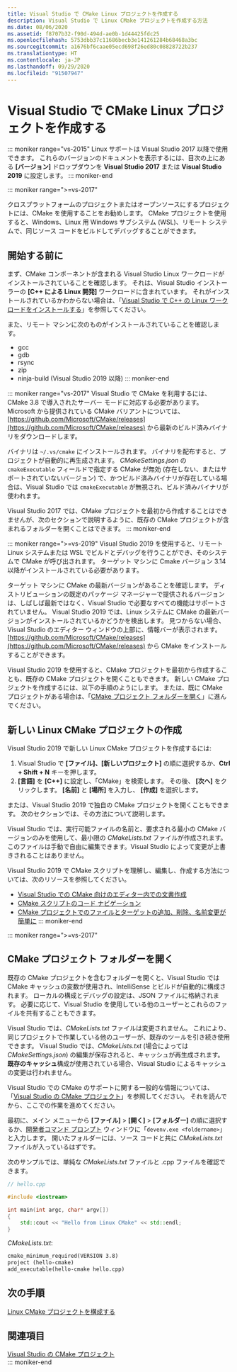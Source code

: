 ```yaml
---
title: Visual Studio で CMake Linux プロジェクトを作成する
description: Visual Studio で Linux CMake プロジェクトを作成する方法
ms.date: 08/06/2020
ms.assetid: f8707b32-f90d-494d-ae0b-1d44425fdc25
ms.openlocfilehash: 5753dbb37c11686becb3e141261284b68468a3bc
ms.sourcegitcommit: a1676bf6caae05ecd698f26ed80c08828722b237
ms.translationtype: HT
ms.contentlocale: ja-JP
ms.lasthandoff: 09/29/2020
ms.locfileid: "91507947"
---
```

# <a name="create-a-cmake-linux-project-in-visual-studio"></a>Visual Studio で CMake Linux プロジェクトを作成する

::: moniker range="vs-2015"
Linux サポートは Visual Studio 2017 以降で使用できます。 これらのバージョンのドキュメントを表示するには、目次の上にある **[バージョン]** ドロップダウンを **Visual Studio 2017** または **Visual Studio 2019** に設定します。
::: moniker-end

::: moniker range=">=vs-2017"

クロスプラットフォームのプロジェクトまたはオープンソースにするプロジェクトには、CMake を使用することをお勧めします。 CMake プロジェクトを使用すると、Windows、Linux 用 Windows サブシステム (WSL)、リモート システムで、同じソース コードをビルドしてデバッグすることができます。

## <a name="before-you-begin"></a>開始する前に

まず、CMake コンポーネントが含まれる Visual Studio Linux ワークロードがインストールされていることを確認します。 それは、Visual Studio インストーラーの **[C++ による Linux 開発]** ワークロードに含まれています。 それがインストールされているかわからない場合は、「[Visual Studio で C++ の Linux ワークロードをインストールする](download-install-and-setup-the-linux-development-workload.md)」を参照してください。

また、リモート マシンに次のものがインストールされていることを確認します。

- gcc
- gdb
- rsync
- zip
- ninja-build (Visual Studio 2019 以降)
::: moniker-end

::: moniker range="vs-2017"
Visual Studio で CMake を利用するには、CMake 3.8 で導入されたサーバー モードに対応する必要があります。 Microsoft から提供されている CMake バリアントについては、[https://github.com/Microsoft/CMake/releases](https://github.com/Microsoft/CMake/releases) から最新のビルド済みバイナリをダウンロードします。

バイナリは `~/.vs/cmake` にインストールされます。 バイナリを配布すると、プロジェクトが自動的に再生成されます。 *CMakeSettings.json* の `cmakeExecutable` フィールドで指定する CMake が無効 (存在しない、またはサポートされていないバージョン) で、かつビルド済みバイナリが存在している場合は、Visual Studio では `cmakeExecutable` が無視され、ビルド済みバイナリが使われます。

Visual Studio 2017 では、CMake プロジェクトを最初から作成することはできませんが、次のセクションで説明するように、既存の CMake プロジェクトが含まれるフォルダーを開くことはできます。
::: moniker-end

::: moniker range=">=vs-2019"
Visual Studio 2019 を使用すると、リモート Linux システムまたは WSL でビルドとデバッグを行うことができ、そのシステムで CMake が呼び出されます。 ターゲット マシンに Cmake バージョン 3.14 以降がインストールされている必要があります。

ターゲット マシンに CMake の最新バージョンがあることを確認します。 ディストリビューションの既定のパッケージ マネージャーで提供されるバージョンは、しばしば最新ではなく、Visual Studio で必要なすべての機能はサポートされていません。 Visual Studio 2019 では、Linux システムに CMake の最新バージョンがインストールされているかどうかを検出します。 見つからない場合、Visual Studio のエディター ウィンドウの上部に、情報バーが表示されます。 [https://github.com/Microsoft/CMake/releases](https://github.com/Microsoft/CMake/releases) から CMake をインストールすることができます。

Visual Studio 2019 を使用すると、CMake プロジェクトを最初から作成することも、既存の CMake プロジェクトを開くこともできます。 新しい CMake プロジェクトを作成するには、以下の手順のようにします。 または、既に CMake プロジェクトがある場合は、「[CMake プロジェクト フォルダーを開く](#open-a-cmake-project-folder)」に進んでください。

## <a name="create-a-new-linux-cmake-project"></a>新しい Linux CMake プロジェクトの作成

Visual Studio 2019 で新しい Linux CMake プロジェクトを作成するには:

1. Visual Studio で **[ファイル]、[新しいプロジェクト]** の順に選択するか、**Ctrl + Shift + N** キーを押します。
1. **[言語]** を **[C++]** に設定し、「CMake」を検索します。 その後、 **[次へ]** をクリックします。 **[名前]** と **[場所]** を入力し、 **[作成]** を選択します。

または、Visual Studio 2019 で独自の CMake プロジェクトを開くこともできます。 次のセクションでは、その方法について説明します。

Visual Studio では、実行可能ファイルの名前と、要求される最小の CMake バージョンのみを使用して、最小限の *CMakeLists.txt* ファイルが作成されます。 このファイルは手動で自由に編集できます。Visual Studio によって変更が上書きされることはありません。

Visual Studio 2019 で CMake スクリプトを理解し、編集し、作成する方法については、次のリソースを参照してください。

- [Visual Studio での CMake 向けのエディター内での文書作成](https://devblogs.microsoft.com/cppblog/in-editor-documentation-for-cmake-in-visual-studio/)
- [CMake スクリプトのコード ナビゲーション](https://devblogs.microsoft.com/cppblog/code-navigation-for-cmake-scripts/)
- [CMake プロジェクトでのファイルとターゲットの追加、削除、名前変更が簡単に](https://devblogs.microsoft.com/cppblog/easily-add-remove-and-rename-files-and-targets-in-cmake-projects/)
::: moniker-end

::: moniker range=">=vs-2017"

## <a name="open-a-cmake-project-folder"></a>CMake プロジェクト フォルダーを開く

既存の CMake プロジェクトを含むフォルダーを開くと、Visual Studio では CMake キャッシュの変数が使用され、IntelliSense とビルドが自動的に構成されます。 ローカルの構成とデバッグの設定は、JSON ファイルに格納されます。 必要に応じて、Visual Studio を使用している他のユーザーとこれらのファイルを共有することもできます。

Visual Studio では、*CMakeLists.txt* ファイルは変更されません。 これにより、同じプロジェクトで作業している他のユーザーが、既存のツールを引き続き使用できます。 Visual Studio では、*CMakeLists.txt* (場合によっては *CMakeSettings.json*) の編集が保存されると、キャッシュが再生成されます。 **既存のキャッシュ**構成が使用されている場合、Visual Studio によるキャッシュの変更は行われません。

Visual Studio での CMake のサポートに関する一般的な情報については、「[Visual Studio の CMake プロジェクト](../build/cmake-projects-in-visual-studio.md)」を参照してください。 それを読んでから、ここでの作業を進めてください。

最初に、メイン メニューから **[ファイル]**  >  **[開く]**  >  **[フォルダー]** の順に選択するか、[開発者コマンド プロンプト](../build/building-on-the-command-line.md) ウィンドウに「`devenv.exe <foldername>`」と入力します。 開いたフォルダーには、ソース コードと共に *CMakeLists.txt* ファイルが入っているはずです。

次のサンプルでは、単純な *CMakeLists.txt* ファイルと .cpp ファイルを確認できます。

```cpp
// hello.cpp

#include <iostream>

int main(int argc, char* argv[])
{
    std::cout << "Hello from Linux CMake" << std::endl;
}
```

*CMakeLists.txt*:

```txt
cmake_minimum_required(VERSION 3.8)
project (hello-cmake)
add_executable(hello-cmake hello.cpp)
```

## <a name="next-steps"></a>次の手順

[Linux CMake プロジェクトを構成する](cmake-linux-configure.md)

## <a name="see-also"></a>関連項目

[Visual Studio の CMake プロジェクト](../build/cmake-projects-in-visual-studio.md)<br/>
::: moniker-end

